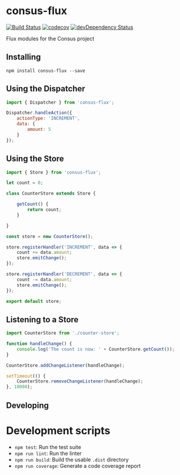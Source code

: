 # consus-flux

[![Build Status](https://travis-ci.org/TheFourFifths/consus-flux.svg?branch=dev)](https://travis-ci.org/TheFourFifths/consus-flux)
[![codecov](https://codecov.io/gh/TheFourFifths/consus-flux/branch/master/graph/badge.svg)](https://codecov.io/gh/TheFourFifths/consus-flux)
[![devDependency Status](https://david-dm.org/TheFourFifths/consus-flux/dev-status.svg)](https://david-dm.org/TheFourFifths/consus-flux?type=dev)

Flux modules for the Consus project

## Installing

`npm install consus-flux --save`

## Using the Dispatcher

```javascript
import { Dispatcher } from 'consus-flux';

Dispatcher.handleAction({
    actionType: 'INCREMENT',
    data: {
        amount: 5
    }
});
```

## Using the Store

```javascript
import { Store } from 'consus-flux';

let count = 0;

class CounterStore extends Store {

    getCount() {
        return count;
    }

}

const store = new CounterStore();

store.registerHandler('INCREMENT', data => {
    count += data.amount;
    store.emitChange();
});

store.registerHandler('DECREMENT', data => {
    count -= data.amount;
    store.emitChange();
});

export default store;
```

## Listening to a Store

```javascript
import CounterStore from './counter-store';

function handleChange() {
    console.log('The count is now: ' + CounterStore.getCount());
}

CounterStore.addChangeListener(handleChange);

setTimeout(() {
    CounterStore.removeChangeListener(handleChange);
}, 10000);
```

## Developing

# Development scripts

* `npm test`: Run the test suite
* `npm run lint`: Run the linter
* `npm run build`: Build the usable `.dist` directory
* `npm run coverage`: Generate a code coverage report
